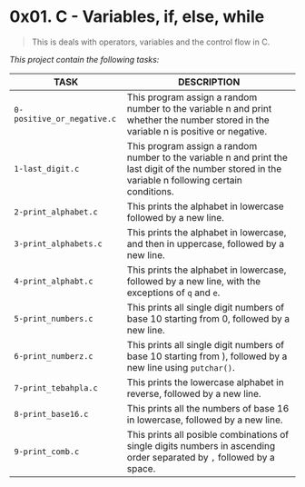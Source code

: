 # 0x01. C - Variables, if, else, while
> This is deals with operators, variables and the control flow in C.

*This project contain the following tasks:*

TASK | DESCRIPTION
--- | ---
`0-positive_or_negative.c` | This program assign a random number to the variable n and print whether the number stored in the variable n is positive or negative.
`1-last_digit.c` | This program assign a random number to the variable n and print the last digit of the number stored in the variable n following certain conditions.
`2-print_alphabet.c` | This prints the alphabet in lowercase followed by a new line.
`3-print_alphabets.c` | This prints the alphabet in lowercase, and then in uppercase, followed by a new line.
`4-print_alphabt.c` | This prints the alphabet in lowercase, followed by a new line, with the exceptions of `q` and `e`.
`5-print_numbers.c` | This prints all single digit numbers of base 10 starting from 0, followed by a new line.
`6-print_numberz.c` | This prints all single digit numbers of base 10 starting from ), followed by a new line using `putchar()`.
`7-print_tebahpla.c` | This prints the lowercase alphabet in reverse, followed by a new line.
`8-print_base16.c` | This prints all the numbers of base 16 in lowercase, followed by a new line.
`9-print_comb.c` | This prints all posible combinations of single digits numbers in ascending order separated by `,` followed by a space.